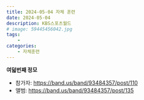```yaml
---
title: 2024-05-04 자체 훈련
date: 2024-05-04
description: KBS스포츠월드
# image: 59445456042.jpg
tags:
    - 
categories:
    - 자체훈련
---
```


**여덟번째 정모**

- 참가자: https://band.us/band/93484357/post/110
- 앨범: https://band.us/band/93484357/post/135